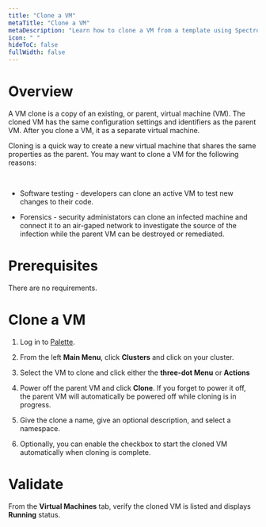 ```yaml
---
title: "Clone a VM"
metaTitle: "Clone a VM"
metaDescription: "Learn how to clone a VM from a template using Spectro VM Dashboard."
icon: " "
hideToC: false
fullWidth: false
---
```






# Overview


A VM clone is a copy of an existing, or parent, virtual machine (VM). The cloned VM has the same configuration settings and identifiers as the parent VM. After you clone a VM, it as a separate virtual machine.

Cloning is a quick way to create a new virtual machine that shares the same properties as the parent. You may want to clone a VM for the following reasons:

<br />

- Software testing - developers can clone an active VM to test new changes to their code. 


- Forensics - security administators can clone an infected machine and connect it to an air-gaped network to investigate the source of the infection while the parent VM can be destroyed or remediated.


# Prerequisites

There are no requirements.

# Clone a VM

1. Log in to [Palette](https://console.spectrocloud.com).


2. From the left **Main Menu**, click **Clusters** and click on your cluster. 


3. Select the VM to clone and click either the **three-dot Menu** or **Actions**


4. Power off the parent VM and click **Clone**. If you forget to power it off, the parent VM will automatically be powered off while cloning is in progress.


5. Give the clone a name, give an optional description, and select a namespace.  


6. Optionally, you can enable the checkbox to start the cloned VM automatically when cloning is complete.


# Validate

From the **Virtual Machines** tab, verify the cloned VM is listed and displays **Running** status.  






